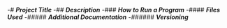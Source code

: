 -# ***Project Title***
-## ***Description***
-### ***How to Run a Program***
-#### ***Files Used***
-##### ***Additional Documentation***
-###### ***Versioning***
